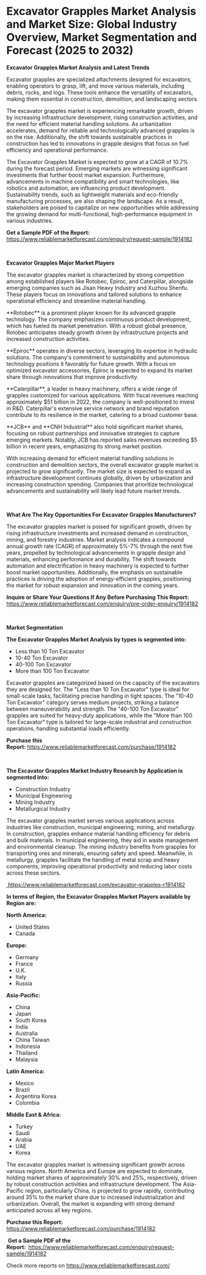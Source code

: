 <p><h1>Excavator Grapples Market Analysis and Market Size: Global Industry Overview, Market Segmentation and Forecast (2025 to 2032)</h1></p><p><strong>Excavator Grapples Market Analysis and Latest Trends</strong></p>
<p><p>Excavator grapples are specialized attachments designed for excavators, enabling operators to grasp, lift, and move various materials, including debris, rocks, and logs. These tools enhance the versatility of excavators, making them essential in construction, demolition, and landscaping sectors.</p><p>The excavator grapples market is experiencing remarkable growth, driven by increasing infrastructure development, rising construction activities, and the need for efficient material handling solutions. As urbanization accelerates, demand for reliable and technologically advanced grapples is on the rise. Additionally, the shift towards sustainable practices in construction has led to innovations in grapple designs that focus on fuel efficiency and operational performance.</p><p>The Excavator Grapples Market is expected to grow at a CAGR of 10.7% during the forecast period. Emerging markets are witnessing significant investments that further boost market expansion. Furthermore, advancements in machine compatibility and smart technologies, like robotics and automation, are influencing product development. Sustainability trends, such as lightweight materials and eco-friendly manufacturing processes, are also shaping the landscape. As a result, stakeholders are poised to capitalize on new opportunities while addressing the growing demand for multi-functional, high-performance equipment in various industries.</p></p>
<p><strong>Get a Sample PDF of the Report:&nbsp;</strong> <a href="https://www.reliablemarketforecast.com/enquiry/request-sample/1914182?utm_campaign=3511&utm_medium=2&utm_source=Github&utm_content=ia&utm_term=10042025&utm_id=excavator-grapples">https://www.reliablemarketforecast.com/enquiry/request-sample/1914182</a></p>
<p>&nbsp;</p>
<p><strong>Excavator Grapples Major Market Players</strong></p>
<p><p>The excavator grapples market is characterized by strong competition among established players like Rotobec, Epiroc, and Caterpillar, alongside emerging companies such as Jisan Heavy Industry and Xuzhou Shenfu. These players focus on innovations and tailored solutions to enhance operational efficiency and streamline material handling.</p><p>**Rotobec** is a prominent player known for its advanced grapple technology. The company emphasizes continuous product development, which has fueled its market penetration. With a robust global presence, Rotobec anticipates steady growth driven by infrastructure projects and increased construction activities.</p><p>**Epiroc** operates in diverse sectors, leveraging its expertise in hydraulic solutions. The company's commitment to sustainability and autonomous technology positions it favorably for future growth. With a focus on optimized excavator accessories, Epiroc is expected to expand its market share through innovations that improve productivity.</p><p>**Caterpillar**, a leader in heavy machinery, offers a wide range of grapples customized for various applications. With fiscal revenues reaching approximately $51 billion in 2022, the company is well-positioned to invest in R&D. Caterpillar's extensive service network and brand reputation contribute to its resilience in the market, catering to a broad customer base.</p><p>**JCB** and **CNH Industrial** also hold significant market shares, focusing on robust partnerships and innovative strategies to capture emerging markets. Notably, JCB has reported sales revenues exceeding $5 billion in recent years, emphasizing its strong market position.</p><p>With increasing demand for efficient material handling solutions in construction and demolition sectors, the overall excavator grapple market is projected to grow significantly. The market size is expected to expand as infrastructure development continues globally, driven by urbanization and increasing construction spending. Companies that prioritize technological advancements and sustainability will likely lead future market trends.</p></p>
<p>&nbsp;</p>
<p><strong>What Are The Key Opportunities For Excavator Grapples Manufacturers?</strong></p>
<p><p>The excavator grapples market is poised for significant growth, driven by rising infrastructure investments and increased demand in construction, mining, and forestry industries. Market analysis indicates a compound annual growth rate (CAGR) of approximately 5%-7% through the next five years, propelled by technological advancements in grapple design and materials, enhancing performance and durability. The shift towards automation and electrification in heavy machinery is expected to further boost market opportunities. Additionally, the emphasis on sustainable practices is driving the adoption of energy-efficient grapples, positioning the market for robust expansion and innovation in the coming years.</p></p>
<p><strong>Inquire or Share Your Questions If Any Before Purchasing This Report:</strong> <a href="https://www.reliablemarketforecast.com/enquiry/pre-order-enquiry/1914182?utm_campaign=3511&utm_medium=2&utm_source=Github&utm_content=ia&utm_term=10042025&utm_id=excavator-grapples">https://www.reliablemarketforecast.com/enquiry/pre-order-enquiry/1914182</a></p>
<p>&nbsp;</p>
<p><strong>Market Segmentation</strong></p>
<p><strong>The Excavator Grapples Market Analysis by types is segmented into:</strong></p>
<p><ul><li>Less than 10 Ton Excavator</li><li>10-40 Ton Excavator</li><li>40-100 Ton Excavator</li><li>More than 100 Ton Excavator</li></ul></p>
<p><p>Excavator grapples are categorized based on the capacity of the excavators they are designed for. The "Less than 10 Ton Excavator" type is ideal for small-scale tasks, facilitating precise handling in tight spaces. The "10-40 Ton Excavator" category serves medium projects, striking a balance between maneuverability and strength. The "40-100 Ton Excavator" grapples are suited for heavy-duty applications, while the "More than 100 Ton Excavator" type is tailored for large-scale industrial and construction operations, handling substantial loads efficiently.</p></p>
<p><strong>Purchase this Report:&nbsp;</strong><a href="https://www.reliablemarketforecast.com/purchase/1914182?utm_campaign=3511&utm_medium=2&utm_source=Github&utm_content=ia&utm_term=10042025&utm_id=excavator-grapples">https://www.reliablemarketforecast.com/purchase/1914182</a></p>
<p>&nbsp;</p>
<p><strong>The Excavator Grapples Market Industry Research by Application is segmented into:</strong></p>
<p><ul><li>Construction Industry</li><li>Municipal Engineering</li><li>Mining Industry</li><li>Metallurgical Industry</li></ul></p>
<p><p>The excavator grapples market serves various applications across industries like construction, municipal engineering, mining, and metallurgy. In construction, grapples enhance material handling efficiency for debris and bulk materials. In municipal engineering, they aid in waste management and environmental cleanup. The mining industry benefits from grapples for transporting ores and minerals, ensuring safety and speed. Meanwhile, in metallurgy, grapples facilitate the handling of metal scrap and heavy components, improving operational productivity and reducing labor costs across these sectors.</p></p>
<p><a href="https://www.reliablemarketforecast.com/excavator-grapples-r1914182?utm_campaign=3511&utm_medium=2&utm_source=Github&utm_content=ia&utm_term=10042025&utm_id=excavator-grapples">&nbsp;https://www.reliablemarketforecast.com/excavator-grapples-r1914182</a></p>
<p><strong>In terms of Region, the Excavator Grapples Market Players available by Region are:</strong></p>
<p>
    <p> <strong> North America: </strong>
        <ul>
            <li>United States</li>
            <li>Canada</li>
        </ul>
        </p> 
    <p> <strong> Europe: </strong>
        <ul>
            <li>Germany</li>
            <li>France</li>
            <li>U.K.</li>
            <li>Italy</li>
            <li>Russia</li>
        </ul>
        </p> 
    <p> <strong> Asia-Pacific: </strong>
        <ul>
            <li>China</li>
            <li>Japan</li>
            <li>South Korea</li>
            <li>India</li>
            <li>Australia</li>
            <li>China Taiwan</li>
            <li>Indonesia</li>
            <li>Thailand</li>
            <li>Malaysia</li>
        </ul>
        </p> 
    <p> <strong> Latin America: </strong>
        <ul>
            <li>Mexico</li>
            <li>Brazil</li>
            <li>Argentina Korea</li>
            <li>Colombia</li>
        </ul>
        </p> 
    <p> <strong> Middle East & Africa: </strong>
        <ul>
            <li>Turkey</li>
            <li>Saudi</li>
            <li>Arabia</li>
            <li>UAE</li>
            <li>Korea</li>
        </ul>
    </p>
    </p>
<p><p>The excavator grapples market is witnessing significant growth across various regions. North America and Europe are expected to dominate, holding market shares of approximately 30% and 25%, respectively, driven by robust construction activities and infrastructure development. The Asia-Pacific region, particularly China, is projected to grow rapidly, contributing around 35% to the market share due to increased industrialization and urbanization. Overall, the market is expanding with strong demand anticipated across all key regions.</p></p>
<p><strong>Purchase this Report: </strong><a href="https://www.reliablemarketforecast.com/purchase/1914182?utm_campaign=3511&utm_medium=2&utm_source=Github&utm_content=ia&utm_term=10042025&utm_id=excavator-grapples">https://www.reliablemarketforecast.com/purchase/1914182</a></p>
<p>&nbsp;<strong>Get a Sample PDF of the Report:&nbsp;&nbsp;</strong><a href="https://www.reliablemarketforecast.com/enquiry/request-sample/1914182?utm_campaign=3511&utm_medium=2&utm_source=Github&utm_content=ia&utm_term=10042025&utm_id=excavator-grapples">https://www.reliablemarketforecast.com/enquiry/request-sample/1914182</a></p>
<p><strong></strong></p>
<p>Check more reports on <a href="https://www.reliablemarketforecast.com/?utm_campaign=3511&utm_medium=2&utm_source=Github&utm_content=ia&utm_term=10042025&utm_id=excavator-grapples">https://www.reliablemarketforecast.com/</a></p>